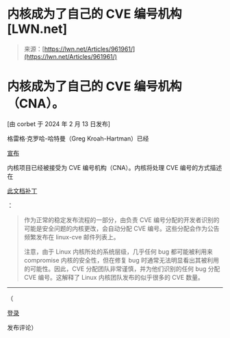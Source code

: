 <!--yml

category: 未分类

日期：2024-05-27 14:51:40

-->

# 内核成为了自己的 CVE 编号机构 [LWN.net]

> 来源：[https://lwn.net/Articles/961961/](https://lwn.net/Articles/961961/)

# 内核成为了自己的 CVE 编号机构（CNA）。

[由 corbet 于 2024 年 2 月 13 日发布]

格雷格·克罗哈-哈特曼（Greg Kroah-Hartman）已经

[宣布](http://www.kroah.com/log/blog/2024/02/13/linux-is-a-cna/)

内核项目已经被接受为 CVE 编号机构（CNA）。内核将处理 CVE 编号的方式描述在

[此文档补丁](/ml/linux-kernel/2024021314-unwelcome-shrill-690e@gregkh/)

：

> 作为正常的稳定发布流程的一部分，由负责 CVE 编号分配的开发者识别的可能是安全问题的内核更改，会自动分配 CVE 编号。这些分配会作为公告频繁发布在 linux-cve 邮件列表上。
> 
> 注意，由于 Linux 内核所处的系统层级，几乎任何 bug 都可能被利用来 compromise 内核的安全性，但在修复 bug 时通常无法明显看出其被利用的可能性。因此，CVE 分配团队非常谨慎，并为他们识别的任何 bug 分配 CVE 编号。这解释了 Linux 内核团队发布的似乎很多的 CVE 数量。

* * *

（

[登录](https://lwn.net/Login/?target=/Articles/961961/)

发布评论）
